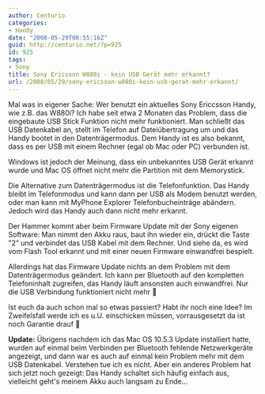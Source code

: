```yaml
---
author: Centurio
categories:
- Handy
date: "2008-05-29T08:55:16Z"
guid: http://centurio.net/?p=925
id: 925
tags:
- Sony
title: Sony Ericsson W880i - kein USB Gerät mehr erkannt?
url: /2008/05/29/sony-ericsson-w880i-kein-usb-gerat-mehr-erkannt/
---
```

Mal was in eigener Sache: Wer benutzt ein aktuelles Sony Ericcsson Handy, wie z.B. das W880i? Ich habe seit etwa 2 Monaten das Problem, dass die eingebaute USB Stick Funktion nicht mehr funktioniert. Man schließt das USB Datenkabel an, stellt im Telefon auf Dateiübertragung um und das Handy bootet in den Datenträgermodus. Dem Handy ist es also bekannt, dass es per USB mit einem Rechner (egal ob Mac oder PC) verbunden ist.

Windows ist jedoch der Meinung, dass ein unbekanntes USB Gerät erkannt wurde und Mac OS öffnet nicht mehr die Partition mit dem Memorystick.

Die Alternative zum Datenträgermodus ist die Telefonfunktion. Das Handy bleibt im Telefonmodus und kann dann per USB als Modem benutzt werden, oder man kann mit MyPhone Explorer Telefonbucheinträge abändern. Jedoch wird das Handy auch dann nicht mehr erkannt.

Der Hammer kommt aber beim Firmware Update mit der Sony eigenen Software: Man nimmt den Akku raus, baut ihn wieder ein, drückt die Taste "2&#8220; und verbindet das USB Kabel mit dem Rechner. Und siehe da, es wird vom Flash Tool erkannt und mit einer neuen Firmware einwandfrei bespielt.

Allerdings hat das Firmware Update nichts an dem Problem mit dem Datenträgermodus geändert. Ich kann per Bluetooth auf den kompletten Telefoninhalt zugreifen, das Handy läuft ansonsten auch einwandfrei. Nur die USB Verbindung funktioniert nicht mehr 🙁

Ist euch da auch schon mal so etwas passiert? Habt ihr noch eine Idee? Im Zweifelsfall werde ich es u.U. einschicken müssen, vorrausgesetzt da ist noch Garantie drauf 🙁

**Update:** Übrigens nachdem ich das Mac OS 10.5.3 Update installiert hatte, wurden auf einmal beim Verbinden per Bluetooth fehlende Netzwerkgeräte angezeigt, und dann war es auch auf einmal kein Problem mehr mit dem USB Datenkabel. Verstehen tue ich es nicht. Aber ein anderes Problem hat sich jetzt noch gezeigt: Das Handy schaltet sich häufig einfach aus, vielleicht geht's meinem Akku auch langsam zu Ende...